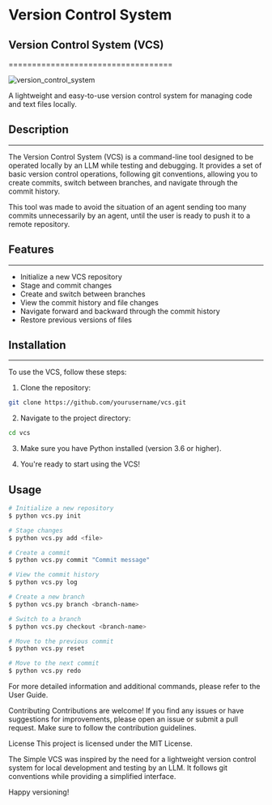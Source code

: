 # Version Control System

## Version Control System (VCS)
===================================

![version_control_system](https://github.com/mrdavtan/vcs/assets/21132073/442ecdc5-aa4c-41fb-b5de-9c41b951cf96)


A lightweight and easy-to-use version control system for managing code and text files locally.

## Description
-----------

The Version Control System (VCS) is a command-line tool designed to be operated locally by an LLM while testing and debugging. It provides a set of basic version control operations, following git conventions, allowing you to create commits, switch between branches, and navigate through the commit history.

This tool was made to avoid the situation of an agent sending too many commits unnecessarily by an agent, until the user is ready to push it to a remote repository.

## Features
--------

-   Initialize a new VCS repository
-   Stage and commit changes
-   Create and switch between branches
-   View the commit history and file changes
-   Navigate forward and backward through the commit history
-   Restore previous versions of files

## Installation
------------

To use the VCS, follow these steps:

1.  Clone the repository:
```bash
git clone https://github.com/yourusername/vcs.git
```
2. Navigate to the project directory:
```bash
cd vcs
```

3. Make sure you have Python installed (version 3.6 or higher).

4. You're ready to start using the VCS!

## Usage

```bash
# Initialize a new repository
$ python vcs.py init

# Stage changes
$ python vcs.py add <file>

# Create a commit
$ python vcs.py commit "Commit message"

# View the commit history
$ python vcs.py log

# Create a new branch
$ python vcs.py branch <branch-name>

# Switch to a branch
$ python vcs.py checkout <branch-name>

# Move to the previous commit
$ python vcs.py reset

# Move to the next commit
$ python vcs.py redo

```

For more detailed information and additional commands, please refer to the User Guide.

Contributing
Contributions are welcome! If you find any issues or have suggestions for improvements, please open an issue or submit a pull request. Make sure to follow the contribution guidelines.

License
This project is licensed under the MIT License.

The Simple VCS was inspired by the need for a lightweight version control system for local development and testing by an LLM. It follows git conventions while providing a simplified interface.

Happy versioning!

